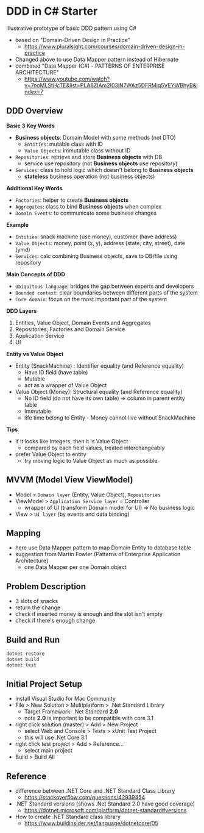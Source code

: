 # DDD in C# Starter

Illustrative prototype of basic DDD pattern using C#

* based on "Domain-Driven Design in Practice"
  - https://www.pluralsight.com/courses/domain-driven-design-in-practice
* Changed above to use Data Mapper pattern instead of Hibernate
* combined "Data Mapper (C#) - PATTERNS OF ENTERPRISE ARCHITECTURE"
  - https://www.youtube.com/watch?v=7noMLStHcTE&list=PLA8ZIAm2I03iN7WAz5DFRMiq5VEYWBhyB&index=7


## DDD Overview

__Basic 3 Key Words__

* __Business objects__: Domain Model with some methods (not DTO)
  - `Entities`: mutable class with ID
  - `Value Objects`: immutable class without ID
* `Repositories`: retrieve and store __Business objects__ with DB
  - service use repository (not __Business objects__ use repository)
* `Services`: class to hold logic which doesn't belong to __Business objects__
  - __stateless__ business operation (not business objects)

__Additional Key Words__

* `Factories`: helper to create __Business objects__
* `Aggregates`: class to bind __Business objects__ when complex
* `Domain Events`: to communicate some business changes

__Example__

* `Entities`: snack machine (use money), customer (have address)
* `Value Objects`: money, point (x, y), address (state, city, street), date (ymd)
* `Services`: calc combining Business objects, save to DB/file using repository

__Main Concepts of DDD__

* `Ubiquitous language`: bridges the gap between experts and developers
* `Bounded context`: clear boundaries between different parts of the system
* `Core domain`: focus on the most important part of the system

__DDD Layers__

1. Entities, Value Object, Domain Events and Aggregates
2. Repositories, Factories and Domain Service
3. Application Service
4. UI

__Entity vs Value Object__

* Entity (SnackMachine) : Identifier equality (and Reference equality)
  - Have ID field (have table)
  - Mutable
  - act as a wrapper of Value Object
* Value Object (Money): Structural equality (and Reference equality)
  - No ID field (do not have its own table) => column in parent entity table
  - Immutable
  - life time belong to Entity - Money cannot live without SnackMachine

__Tips__

* if it looks like Integers, then it is Value Object
  - compared by each field values, treated interchangeably
* prefer Value Object to entity
  - try moving logic to Value Object as much as possible


## MVVM (Model View ViewModel)

* Model > `Domain layer` (Entity, Value Object), `Repositories`
* ViewModel > `Application Service layer` = Controller
  - wrapper of UI (transform Domain model for UI) => No business logic
* View > `UI layer` (by events and data binding)


## Mapping

* here use Data Mapper pattern to map Domain Entity to database table
* suggestion from Martin Fowler (Patterns of Enterprise Application Architecture)
  - one Data Mapper per one Domain object

## Problem Description

* 3 slots of snacks
* return the change
* check if inserted money is enough and the slot isn't empty
* check if there's enough change

## Build and Run

```bash
dotnet restore
dotnet build
dotnet test
```


## Initial Project Setup

* install Visual Studio for Mac Community
* File > New Solution > Multiplatform > .Net Standard Library
  - Target Framework: .Net Standard __2.0__
  - note __2.0__ is important to be compatible with core 3.1
* right click solution (master) > Add > New Project
  - select Web and Console > Tests > xUnit Test Project
  - this will use .Net Core 3.1
* right click test project > Add > Reference...
  - select main project
* Build > Build All


## Reference

* difference between .NET Core and .NET Standard Class Library
  - https://stackoverflow.com/questions/42939454
* .NET Standard versions (shows .Net Standard 2.0 have good coverage)
  - https://dotnet.microsoft.com/platform/dotnet-standard#versions
* How to create .NET Standard class library
  - https://www.buildinsider.net/language/dotnetcore/05
